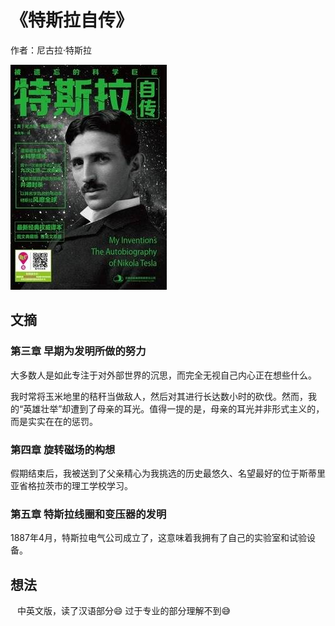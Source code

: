 # 《特斯拉自传》

作者：尼古拉·特斯拉

![](images/20250617191124.jpg)
## 文摘

### 第三章 早期为发明所做的努力

大多数人是如此专注于对外部世界的沉思，而完全无视自己内心正在想些什么。

我时常将玉米地里的秸秆当做敌人，然后对其进行长达数小时的砍伐。然而，我的“英雄壮举”却遭到了母亲的耳光。值得一提的是，母亲的耳光并非形式主义的，而是实实在在的惩罚。

### 第四章 旋转磁场的构想

假期结束后，我被送到了父亲精心为我挑选的历史最悠久、名望最好的位于斯蒂里亚省格拉茨市的理工学校学习。

### 第五章 特斯拉线圈和变压器的发明

1887年4月，特斯拉电气公司成立了，这意味着我拥有了自己的实验室和试验设备。

## 想法
 
中英文版，读了汉语部分😄 过于专业的部分理解不到😅